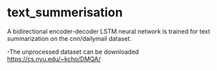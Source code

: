 # text_summerisation

A bidirectional encoder-decoder LSTM neural network is trained for text summarization on the cnn/dailymail dataset.

-The unprocessed dataset can be downloaded https://cs.nyu.edu/~kcho/DMQA/
